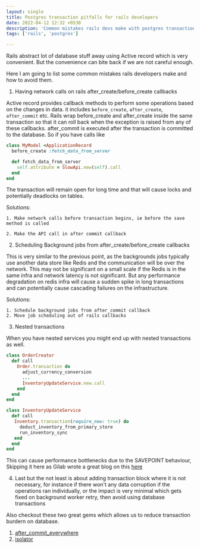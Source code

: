 ```yaml
---
layout: single
title: Postgres transaction pitfalls for rails developers
date: 2022-04-12 12:32 +0530
description: 'Common mistakes rails devs make with postgres transactions'
tags: ['rails', 'postgres']

---
```


Rails abstract lot of database stuff away using Active record which is very convenient. But the convenience can bite back if we are not careful enough. 

Here I am going to list some common mistakes rails developers make and how to avoid them.

1. Having network calls on rails after_create/before_create callbacks
    
Active record provides callback methods to perform some operations based on the changes in data. it includes `before_create`, `after_create`, `after_commit` etc. Rails wrap before_create and after_create inside the same transaction so that it can roll back when the exception is raised from any of these callbacks. after_commit is executed after the transaction is committed to the database. So if you have calls like

```ruby
class MyModel <ApplicationRecord
  before_create :fetch_data_from_server

  def fetch_data_from_server
    self.attribute = SlowApi.new(self).call
  end
end
```

The transaction will remain open for long time and that will cause locks and potentially deadlocks on tables. 

Solutions:

    1. Make network calls before transaction begins, ie before the save method is called

    2. Make the API call in after commit callback

2. Scheduling Background jobs from after_create/before_create callbacks

This is very similar to the previous point, as the backgrounds jobs typically use another data store like Redis and the communication will be over the network. This may not be significant on a small scale if the Redis is in the same infra and network latency is not significant. But any performance degradation on redis infra will cause a sudden spike in long transactions and can potentially cause cascading failures on the infrastructure.

Solutions:

    1. Schedule background jobs from after_commit callback
    2. Move job scheduling out of rails callbacks


3. Nested transactions

  When you have nested services you might end up with nested transactions as well.


```ruby
class OrderCreator
  def call
    Order.transaction do
      adjust_currency_conversion
      ...
      InventoryUpdateService.new.call
    end
  end
end

class InventoryUpdateService
  def call
   Inventory.transaction(require_new: true) do
     deduct_inventory_from_primary_store
     run_inventory_sync
   end
  end
end
```
	
This can cause performance bottlenecks due to the SAVEPOINT behaviour, Skipping it here as Gilab wrote a great blog on this [here](https://about.gitlab.com/blog/2021/09/29/why-we-spent-the-last-month-eliminating-postgresql-subtransactions/)

4. Last but the not least is about adding transaction block where it is not necessary, for instance if there won't any data corruption if the operations ran individually, or the impact is very minimal which gets fixed on background worker retry, then avoid using database transactions

Also checkout these two great gems which allows us to reduce transaction burdern on database. 

1. [after_commit_everywhere](https://github.com/Envek/after_commit_everywhere)
2. [isolator](https://github.com/palkan/isolator)
